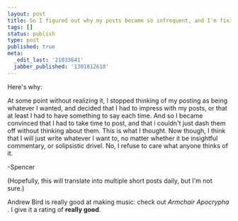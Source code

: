 ```yaml
---
layout: post
title: So I figured out why my posts became so infrequent, and I'm fixing it
tags: []
status: publish
type: post
published: true
meta:
  _edit_last: '21033641'
  jabber_published: '1301812610'
---
```

Here's why:

At some point without realizing it, I stopped thinking of my posting as being whatever I wanted, and decided that I had to impress with my posts, or that at least I had to have something to say each time. And so I became convinced that I had to take time to post, and that i couldn't just dash them off without thinking about them. This is what I thought. Now though, I think that I will just write whatever I want to, no matter whether it be insightful commentary, or solipsistic drivel. No, I refuse to care what anyone thinks of it. 

-Spencer

(Hopefully, this will translate into multiple short posts daily, but I'm not sure.)

Andrew Bird is really good at making music: check out <i> Armchair Apocrypha </i>. I give it a rating of <b>really good</b>.
